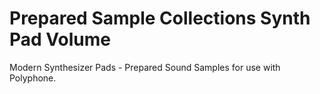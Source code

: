 # Prepared Sample Collections Synth Pad Volume
 Modern Synthesizer Pads - Prepared Sound Samples for use with Polyphone.
